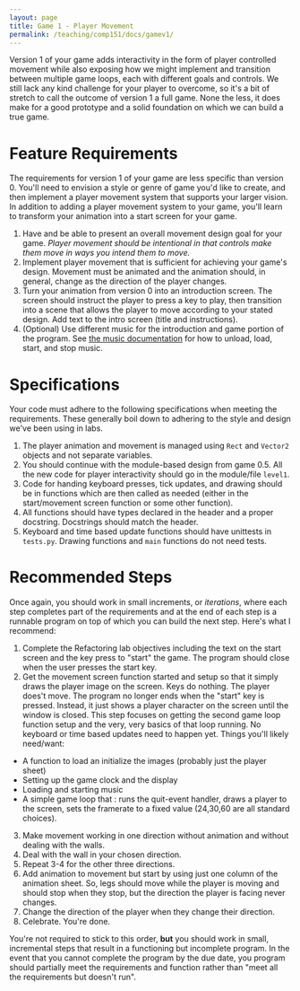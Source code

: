 ```yaml
---
layout: page
title: Game 1 - Player Movement
permalink: /teaching/comp151/docs/gamev1/
---
```

Version 1 of your game adds interactivity in the form of player controlled movement while also exposing how we might implement and transition between multiple game loops, each with different goals and controls. We still lack any kind challenge for your player to overcome, so it's a bit of stretch to call the outcome of version 1 a full game. None the less, it does make for a good prototype and a solid foundation on which we can build a true game.

# Feature Requirements

The requirements for version 1 of your game are less specific than version 0. You'll need to envision a style or genre of game you'd like to create, and then implement a player movement system that supports your larger vision. In addition to adding a player movement system to your game, you'll learn to transform your animation into a start screen for your game.

  1. Have and be able to present an overall movement design goal for your game. *Player movement should be intentional in that controls make them move in ways you intend them to move.*
  2. Implement player movement that is sufficient for achieving your game's design. Movement must be animated and the animation should, in general, change as the direction of the player changes.
  3. Turn your animation from version 0 into an introduction screen. The screen should instruct the player to press a key to play, then transition into a scene that allows the player to move according to your stated design. Add text to the intro screen (title and instructions).
  4. (Optional) Use different music for the introduction and game portion of the program. See [the music documentation](https://www.pygame.org/docs/ref/music.html) for how to unload, load, start, and stop music.

# Specifications

Your code must adhere to the following specifications when meeting the requirements. These generally boil down to adhering to the style and design we've been using in labs.

  1. The player animation and movement is managed using `Rect` and `Vector2` objects and not separate variables.
  2. You should continue with the module-based design from game 0.5. All the new code for player interactivity should go in the module/file `level1`.
  3. Code for handing keyboard presses, tick updates, and drawing should be in functions which are then called as needed (either in the start/movement screen function or some other function).
  4. All functions should have types declared in the header and a proper docstring. Docstrings should match the header.
  5. Keyboard and time based update functions should have unittests in `tests.py`. Drawing functions and `main` functions do not need tests.


# Recommended Steps

Once again, you should work in small increments, or *iterations*, where each step completes part of the requirements and at the end of each step is a runnable program on top of which you can build the next step. Here's what I recommend:

1. Complete the Refactoring lab objectives including the text on the start screen and the key press to "start" the game. The program should close when the user presses the start key.
2. Get the movement screen function started and setup so that it simply draws the player image on the screen. Keys do nothing. The player does't move. The program no longer ends when the "start" key is pressed. Instead, it just shows a player character on the screen until the window is closed.  This step focuses on getting the second game loop function setup and the very, very basics of that loop running. No keyboard or time based updates need to happen yet. Things you'll likely need/want:
  * A function to load an initialize the images (probably just the player sheet)
  * Setting up the game clock and the display
  * Loading and starting music
  * A simple game loop that : runs the  quit-event handler, draws a player to the screen, sets the framerate to a fixed value (24,30,60 are all standard choices).
3. Make movement working in one direction without animation and without dealing with the walls.
4. Deal with the wall in your chosen direction.
5. Repeat 3-4 for the other three directions.
6. Add animation to movement but start by using just one column of the animation sheet.  So, legs should move while the player is moving and should stop when they stop, but the direction the player is facing never changes.
7. Change the direction of the player when they change their direction.
8. Celebrate. You're done.

You're not required to stick to this order, **but** you should work in small, incremental steps that result in a functioning but incomplete program. In the event that you cannot complete the program by the due date, you program should partially meet the requirements and function rather than "meet all the requirements but doesn't run".